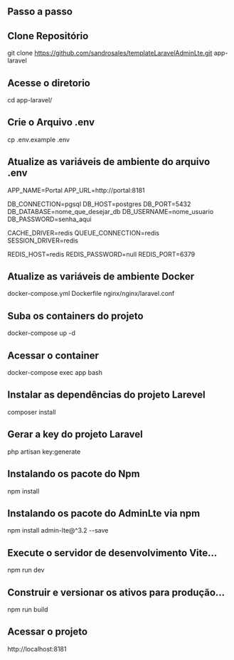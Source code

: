 ## Passo a passo

## Clone Repositório

git clone https://github.com/sandrosales/templateLaravelAdminLte.git app-laravel

## Acesse o diretorio

cd app-laravel/

## Crie o Arquivo .env

cp .env.example .env

## Atualize as variáveis de ambiente do arquivo .env

APP_NAME=Portal
APP_URL=http://portal:8181

DB_CONNECTION=pgsql
DB_HOST=postgres
DB_PORT=5432
DB_DATABASE=nome_que_desejar_db
DB_USERNAME=nome_usuario
DB_PASSWORD=senha_aqui

CACHE_DRIVER=redis
QUEUE_CONNECTION=redis
SESSION_DRIVER=redis

REDIS_HOST=redis
REDIS_PASSWORD=null
REDIS_PORT=6379

## Atualize as variáveis de ambiente Docker
docker-compose.yml
Dockerfile
nginx/nginx/laravel.conf

## Suba os containers do projeto

docker-compose up -d

## Acessar o container

docker-compose exec app bash

## Instalar as dependências do projeto Larevel

composer install

## Gerar a key do projeto Laravel

php artisan key:generate

## Instalando os pacote do Npm

npm install

## Instalando os pacote do AdminLte via npm

npm install admin-lte@^3.2 --save

## Execute o servidor de desenvolvimento Vite...
npm run dev

## Construir e versionar os ativos para produção...

npm run build
## Acessar o projeto 
http://localhost:8181


